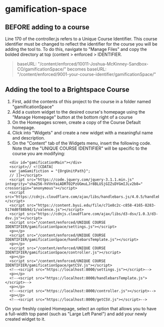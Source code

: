 # gamification-space

## BEFORE adding to a course

Line 170 of the controller.js refers to a Unique Course Identifier. This course identifier must be changed to reflect the identifier for the course you will be adding the tool to. To do this, navigate to "Manage Files" and copy the bolded directory at top (content > enforced > IDENTIFIER.  

> baseURL: "/content/enforced/10011-Joshua-McKinney-Sandbox-CO/gamificationSpace/"
becomes
> baseURL: "/content/enforced/9001-your-course-identifier/gamificationSpace/"

## Adding the tool to a Brightspace Course

1. First, add the contents of this project to the course in a folder named "gamificationSpace"
2. Add a custom widget to the desired course's homepage using the "Manage Homepage" button at the bottom right of a course
3. On the Homepages screen, create a copy of the Course Default homepage.
4. Click into "Widgets" and create a new widget with a meaningful name and description.
5. On the "Content" tab of the Widgets menu, insert the following code. Note that the "UNIQUE COURSE IDENTIFIER" will be specific to the course you are modifying:

~~~
  <div id="gamificationMain"></div>
  <script>// <![CDATA[
  var jamGamifiction = "{OrgUnitPath}";
  // ]]></script>
  <script src="https://code.jquery.com/jquery-3.1.1.min.js" integrity="sha256-hVVnYaiADRTO2PzUGmuLJr8BLUSjGIZsDYGmIJLv2b8=" crossorigin="anonymous"></script>
  <script src="https://cdnjs.cloudflare.com/ajax/libs/handlebars.js/4.0.5/handlebars.runtime.min.js"></script>
  <script src="https://content.byui.edu/file/c71e8c2c-c858-4165-8283-5174d0f88b9d/1/valence.js"></script>
  <script src="https://cdnjs.cloudflare.com/ajax/libs/d3-dsv/1.0.3/d3-dsv.js"></script>
  <script src="/content/enforced/UNIQUE COURSE IDENTIFIER/gamificationSpace/settings.js"></script>
  <p></p>
  <script src="/content/enforced/UNIQUE COURSE IDENTIFIER/gamificationSpace/handlebarsTemplate.js"></script>
  <p></p>
  <script src="/content/enforced/UNIQUE COURSE IDENTIFIER/gamificationSpace/controller.js"></script>
  <p></p>
  <script src="/content/enforced/UNIQUE COURSE IDENTIFIER/gamificationSpace/getCSV.js"></script>
  <!--<script src="https://localhost:8000/settings.js"></script>-->
  <p></p>
  <!--<script src="https://localhost:8000/handlebarsTemplate.js"></script>-->
  <p></p>
  <!--<script src="https://localhost:8000/controller.js"></script>-->
  <p></p>
  <!--<script src="https://localhost:8000/getCSV.js"></script>-->
~~~

On your freshly copied Homepage, select an option that allows you to have a full-width top panel (such as "Large Left Panel") and add your newly created widget to it.
